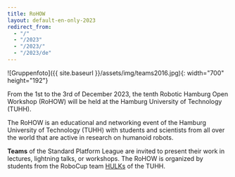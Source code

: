 ```yaml
---
title: RoHOW
layout: default-en-only-2023
redirect_from:
  - "/"
  - "/2023"
  - "/2023/"
  - "/2023/de"
---
```


![Gruppenfoto]({{ site.baseurl }}/assets/img/teams2016.jpg){: width="700" height="192"}

From the 1st to the 3rd of December 2023, the tenth Robotic Hamburg Open Workshop (RoHOW)
will be held at the Hamburg University of Technology (TUHH).

The RoHOW is an educational and networking event of the Hamburg University of
Technology (TUHH) with students and scientists from all over the world that are
active in research on humanoid robots.

**Teams** of the Standard Platform League are invited to present their work in
lectures, lightning talks, or workshops. The RoHOW is organized by students from
the RoboCup team <a href="https://www.hulks.de/">HULKs</a> of the TUHH.

